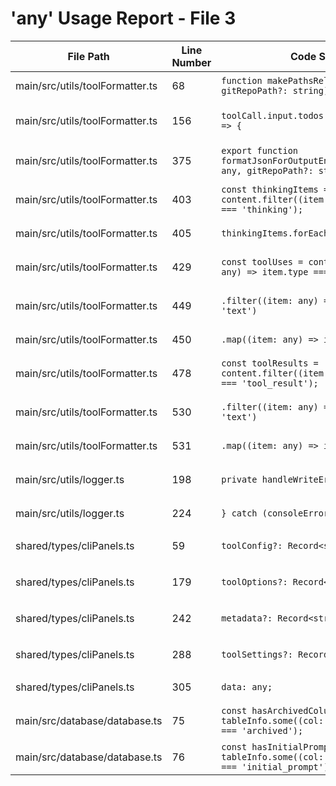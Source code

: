# 'any' Usage Report - File 3

| File Path | Line Number | Code Snippet | Fixed | Explanation |
|-----------|-------------|--------------|-------|-------------|
| main/src/utils/toolFormatter.ts | 68 | `function makePathsRelative(content: any, gitRepoPath?: string): string {` | Fixed | Changed to `unknown` type |
| main/src/utils/toolFormatter.ts | 156 | `toolCall.input.todos.forEach((todo: any) => {` | Fixed | Changed to proper `TodoItem[]` type with cast |
| main/src/utils/toolFormatter.ts | 375 | `export function formatJsonForOutputEnhanced(jsonMessage: any, gitRepoPath?: string): string {` | Fixed | Changed to `Record<string, unknown>` type |
| main/src/utils/toolFormatter.ts | 403 | `const thinkingItems = content.filter((item: any) => item.type === 'thinking');` | Fixed | Changed to type predicate with `ThinkingItem` |
| main/src/utils/toolFormatter.ts | 405 | `thinkingItems.forEach((item: any) => {` | Fixed | Changed to proper `ThinkingItem` type |
| main/src/utils/toolFormatter.ts | 429 | `const toolUses = content.filter((item: any) => item.type === 'tool_use');` | Fixed | Changed to type predicate with `ToolCall` |
| main/src/utils/toolFormatter.ts | 449 | `.filter((item: any) => item.type === 'text')` | Fixed | Changed to type predicate with `TextItem` |
| main/src/utils/toolFormatter.ts | 450 | `.map((item: any) => item.text)` | Fixed | Changed to proper `TextItem` type |
| main/src/utils/toolFormatter.ts | 478 | `const toolResults = content.filter((item: any) => item.type === 'tool_result');` | Fixed | Changed to type predicate with `ToolResult` |
| main/src/utils/toolFormatter.ts | 530 | `.filter((item: any) => item.type === 'text')` | Fixed | Changed to type predicate with `TextItem` |
| main/src/utils/toolFormatter.ts | 531 | `.map((item: any) => item.text)` | Fixed | Changed to proper `TextItem` type |
| main/src/utils/logger.ts | 198 | `private handleWriteError(error: any) {` | Fixed | Changed to `NodeJS.ErrnoException` type |
| main/src/utils/logger.ts | 224 | `} catch (consoleError: any) {` | Fixed | Changed to `unknown` with proper casting |
| shared/types/cliPanels.ts | 59 | `toolConfig?: Record<string, any>;` | Fixed | Changed to `Record<string, unknown>` |
| shared/types/cliPanels.ts | 179 | `toolOptions?: Record<string, any>;` | Fixed | Changed to `Record<string, unknown>` |
| shared/types/cliPanels.ts | 242 | `metadata?: Record<string, any>;` | Fixed | Changed to `Record<string, unknown>` |
| shared/types/cliPanels.ts | 288 | `toolSettings?: Record<string, any>;` | Fixed | Changed to `Record<string, unknown>` |
| shared/types/cliPanels.ts | 305 | `data: any;` | Fixed | Changed to `unknown` type |
| main/src/database/database.ts | 75 | `const hasArchivedColumn = tableInfo.some((col: any) => col.name === 'archived');` | Fixed | Added `SqliteTableInfo` interface |
| main/src/database/database.ts | 76 | `const hasInitialPromptColumn = tableInfo.some((col: any) => col.name === 'initial_prompt');` | Fixed | Changed to proper `SqliteTableInfo` type |